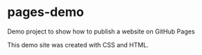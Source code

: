 # pages-demo
Demo project to show how to publish a website on GitHub Pages

This demo site was created with CSS and HTML. 
